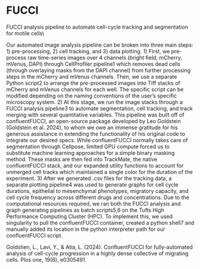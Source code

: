# FUCCI
FUCCI analysis pipeline to automate cell-cycle tracking and segmentation for motile cells\

Our automated image analysis pipeline can be broken into three main steps: 1) pre-processing, 2) cell tracking, and 3) data plotting. 1) First, we pre-process raw time-series images over 4 channels (bright field, mCherry, mVenus, DAPI) through CellProfiler pipeline1 which removes dead cells (through overlaying masks from the DAPI channel) from further processing steps in the mCherry and mVenus channels. Then, we use a separate Python script2 to arrange the pre-processed images into Tiff stacks of mCherry and mVenus channels for each well. The specific script can be modified depending on the naming conventions of the user’s specific microscopy system.
2) At this stage, we run the image stacks through a FUCCI analysis pipeline3 to automate segmentation, cell tracking, and track merging with several quantitative variables. This pipeline was built off of confluentFUCCI, an open-source package developed by Leo Goldstein (Goldstein et al. 2024), to whom we owe an immense gratitude for his generous assistance in extending the functionality of his original code to integrate our desired specs. While confluentFUCCI normally takes care of segmentation through Cellpose, limited GPU compute forced us to substitute machine learning approaches for a simple binary masking method. These masks are then fed into TrackMate, the native confluentFUCCI stack, and our expanded utility functions to account for unmerged cell tracks which maintained a single color for the duration of the experiment.
3) After we generated .csv files for the tracking data, a separate plotting pipeline4 was used to generate graphs for cell cycle durations, epithelial to mesenchymal phenotypes, migratory capacity, and cell cycle frequency across different drugs and concentrations.
Due to the computational resources required, we ran both the FUCCI analysis and graph generating pipelines as batch scripts5,6 on the Tufts High Performance Computing Cluster (HPC). To implement this, we used singularity to pull the confluentFUCCI container, created a python shell7 and manually added its location in the python interpreter path for our confluentFUCCI script. 

Goldstien, L., Lavi, Y., & Atia, L. (2024). ConfluentFUCCI for fully-automated analysis of cell-cycle progression in a highly dense collective of migrating cells. Plos one, 19(6), e0305491. 


